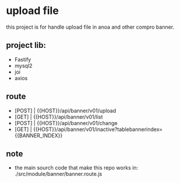 # upload file

this project is for handle upload file in anoa and other compro banner.

## project lib:

- Fastify
- mysql2
- joi
- axios

## route

- [POST] | {{HOST}}/api/banner/v01/upload
- [GET] | {{HOST}}/api/banner/v01/list
- [POST] | {{HOST}}/api/banner/v01/change
- [GET] | {{HOST}}/api/banner/v01/inactive?tablebannerindex={{BANNER_INDEX}}

## note

- the main sourch code that make this repo works in:
  ./src/module/banner/banner.route.js
